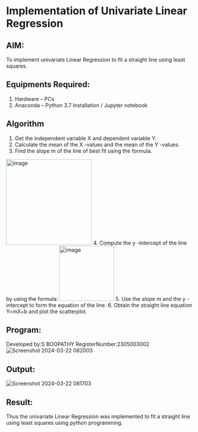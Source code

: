 # Implementation of Univariate Linear Regression
## AIM:
To implement univariate Linear Regression to fit a straight line using least squares.

## Equipments Required:
1. Hardware – PCs
2. Anaconda – Python 3.7 Installation / Jupyter notebook

## Algorithm
1. Get the independent variable X and dependent variable Y.
2. Calculate the mean of the X -values and the mean of the Y -values.
3. Find the slope m of the line of best fit using the formula. 
<img width="231" alt="image" src="https://user-images.githubusercontent.com/93026020/192078527-b3b5ee3e-992f-46c4-865b-3b7ce4ac54ad.png">
4. Compute the y -intercept of the line by using the formula:
<img width="148" alt="image" src="https://user-images.githubusercontent.com/93026020/192078545-79d70b90-7e9d-4b85-9f8b-9d7548a4c5a4.png">
5. Use the slope m and the y -intercept to form the equation of the line.
6. Obtain the straight line equation Y=mX+b and plot the scatterplot.

## Program:
Developed by:S BOOPATHY
RegisterNumber:2305003002
![Screenshot 2024-03-22 082003](https://github.com/BOOPATHYS0660/Find-the-best-fit-line-using-Least-Squares-Method/assets/155909381/39faef37-edc2-4ad3-b074-4e190d44f34e)


## Output:
![Screenshot 2024-03-22 081703](https://github.com/BOOPATHYS0660/Find-the-best-fit-line-using-Least-Squares-Method/assets/155909381/3df9b7c6-f5d7-4a4f-9a94-07316125951b)



## Result:
Thus the univariate Linear Regression was implemented to fit a straight line using least squares using python programming.
